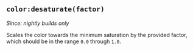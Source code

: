 ## `color:desaturate(factor)`

*Since: nightly builds only*

Scales the color towards the minimum saturation by the provided factor, which
should be in the range `0.0` through `1.0`.


